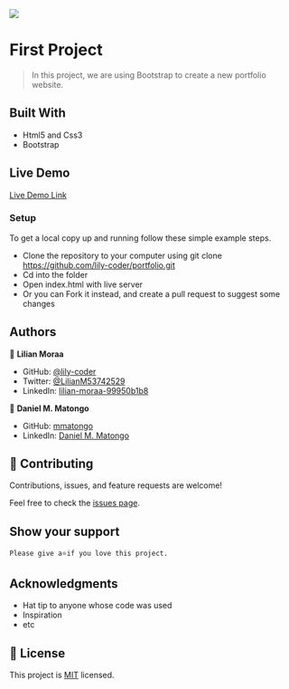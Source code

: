 ![](https://img.shields.io/badge/Microverse-blueviolet)

# First Project

> In this project, we are using Bootstrap to create a new portfolio website. 

## Built With

- Html5 and Css3
- Bootstrap

## Live Demo

[Live Demo Link](https://livedemo.com)

### Setup
To get a local copy up and running follow these simple example steps.

- Clone the repository to your computer using git clone https://github.com/lily-coder/portfolio.git
- Cd into the folder
- Open index.html with live server
- Or you can Fork it instead, and create a pull request to suggest some changes

## Authors

👤 **Lilian Moraa**

- GitHub: [@lily-coder](https://github.com/lily-coder/lily-coder)
- Twitter: [@LilianM53742529](https://mobile.twitter.com/LilianM53742529)
- LinkedIn: [lilian-moraa-99950b1b8](https://www.linkedin.com/in/lilian-moraa-99950b1b8)

👤 **Daniel M. Matongo**

- GitHub: [mmatongo](https://github.com/mmatongo)
- LinkedIn: [Daniel M. Matongo](https://linkedin.com/in/mmatongo)

## 🤝 Contributing

Contributions, issues, and feature requests are welcome!

Feel free to check the [issues page](../../issues/).

## Show your support

    Please give a⭐️if you love this project.
## Acknowledgments

- Hat tip to anyone whose code was used
- Inspiration
- etc

## 📝 License

This project is [MIT](./MIT.md) licensed.